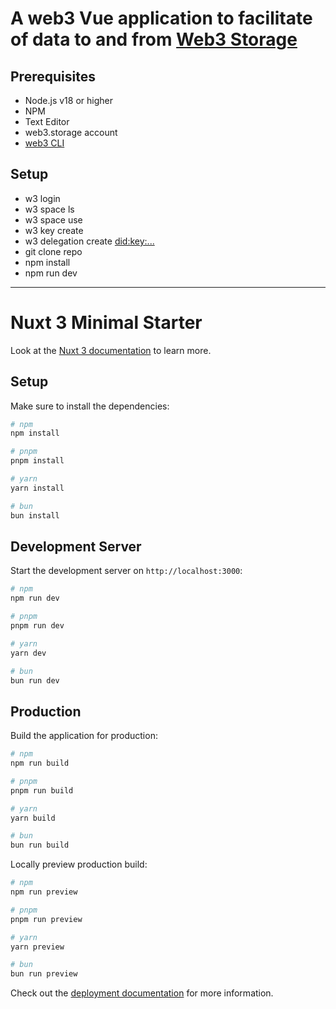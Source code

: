 # A web3 Vue application to facilitate of data to and from [Web3 Storage](https://web3.storage/)

## Prerequisites

* Node.js v18 or higher
* NPM 
* Text Editor
* web3.storage account
* [web3 CLI](https://web3.storage/docs/w3cli/)

## Setup
* w3 login <email account>
* w3 space ls
* w3 space use <space key>
* w3 key create
* w3 delegation create <did:key:...>
* git clone repo
* npm install
* npm run dev
-------------------------------------------------
# Nuxt 3 Minimal Starter

Look at the [Nuxt 3 documentation](https://nuxt.com/docs/getting-started/introduction) to learn more.

## Setup

Make sure to install the dependencies:

```bash
# npm
npm install

# pnpm
pnpm install

# yarn
yarn install

# bun
bun install
```

## Development Server

Start the development server on `http://localhost:3000`:

```bash
# npm
npm run dev

# pnpm
pnpm run dev

# yarn
yarn dev

# bun
bun run dev
```

## Production

Build the application for production:

```bash
# npm
npm run build

# pnpm
pnpm run build

# yarn
yarn build

# bun
bun run build
```

Locally preview production build:

```bash
# npm
npm run preview

# pnpm
pnpm run preview

# yarn
yarn preview

# bun
bun run preview
```

Check out the [deployment documentation](https://nuxt.com/docs/getting-started/deployment) for more information.
